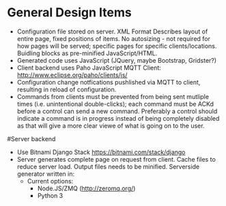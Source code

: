 # General Design Items
* Configuration file stored on server.
  XML Format
  Describes layout of entire page, fixed positions of items.
  No autosizing - not required for how pages will be served; specific pages for specific clients/locations.
  Buidling blocks as pre-minified JavaScript/HTML.
* Generated code uses JavaScript (JQuery, maybe Bootstrap, Gridster?)
* Client backend uses Paho JavaScript MQTT Client:  http://www.eclipse.org/paho/clients/js/
* Configuration change notfications pushlished via MQTT to client, resulting in reload of configuration.
* Commands from clients must be prevented from being sent mutliple times (i.e. unintentional double-clicks); each command must be ACKd before a control can send a new command.
  Preferably a control should indicate a command is in progress instead of being completely disabled as that will give a more clear viewe of what is going on to the user.

#Server backend
* Use Bitnami Django Stack https://bitnami.com/stack/django
* Server generates complete page on request from client.
  Cache files to reduce server load.
  Output files needs to be minified.
  Serverside generator written in:
    * Current options:
      * Node.JS/ZMQ (http://zeromq.org/)
      * Python 3
